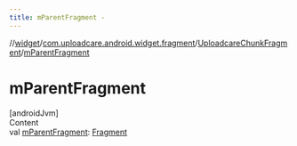 ```yaml
---
title: mParentFragment -
---
```

//[widget](../../index.md)/[com.uploadcare.android.widget.fragment](../index.md)/[UploadcareChunkFragment](index.md)/[mParentFragment](m-parent-fragment.md)



# mParentFragment  
[androidJvm]  
Content  
val [mParentFragment](m-parent-fragment.md): [Fragment](https://developer.android.com/reference/kotlin/androidx/fragment/app/Fragment.html)  



